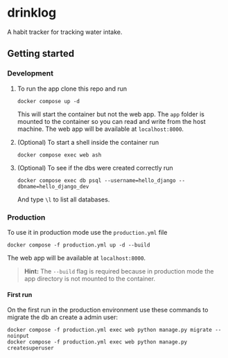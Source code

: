 # drinklog

A habit tracker for tracking water intake.

## Getting started

### Development

1. To run the app clone this repo and run

   ```
   docker compose up -d
   ```

   This will start the container but not the web app. The `app` folder is mounted to the container so you can read and write from the host machine.
   The web app will be available at `localhost:8000`.

2. (Optional) To start a shell inside the container run

   ```
   docker compose exec web ash
   ```

3. (Optional) To see if the dbs were created correctly run

   ```
   docker compose exec db psql --username=hello_django --dbname=hello_django_dev
   ```

   And type `\l` to list all databases.

### Production

To use it in production mode use the `production.yml` file

```
docker compose -f production.yml up -d --build
```

The web app will be available at `localhost:8000`.

> **Hint:** The `--build` flag is required because in production mode the app directory is not mounted to the container.

#### First run
On the first run in the production environment use these commands to migrate the db an create a admin user:
```
docker compose -f production.yml exec web python manage.py migrate --noinput
docker compose -f production.yml exec web python manage.py createsuperuser
```
